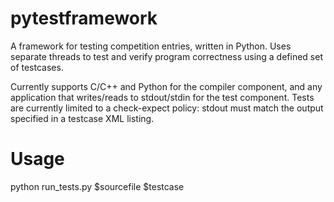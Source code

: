 pytestframework
===============

A framework for testing competition entries, written in Python. Uses separate threads to test and verify program correctness using a defined set of testcases.

Currently supports C/C++ and Python for the compiler component, and any application that writes/reads to stdout/stdin for the test component. Tests are currently limited to a check-expect policy: stdout must match the output specified in a testcase XML listing.

Usage
=====

python run_tests.py $sourcefile $testcase


